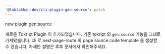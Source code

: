 ```yaml
---
'@toktokhan-dev/cli-plugin-gen-source': patch
---
```


new plugin gen:source

새로운 Tokript Plugin 이 추가되었습니다. 기존 tokript 의 `gen:source` 기능을 그대로 가져왔습니다. cli 로 next-page-route 의 page source code template 를 생성할 수 있습니다. 자세한 설명은 추후 문서에서 확인해주세요.

